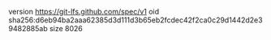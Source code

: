 version https://git-lfs.github.com/spec/v1
oid sha256:d6eb94ba2aaa62385d3d111d3b65eb2fcdec42f2ca0c29d1442d2e39482885ab
size 8026
